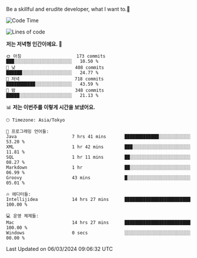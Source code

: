 Be a skillful and erudite developer, what I want to.👶

<!--START_SECTION:waka-->
![Code Time](http://img.shields.io/badge/Code%20Time-476%20hrs%2038%20mins-blue)

![Lines of code](https://img.shields.io/badge/%EC%A0%80%EB%8A%94%20%EC%97%AC%ED%83%9C%EA%B9%8C%EC%A7%80%20-800.1%20thousand%20%EC%A4%84%EC%9D%98%20%EC%BD%94%EB%93%9C%EB%A5%BC%20%EC%9E%91%EC%84%B1%ED%96%88%EC%96%B4%EC%9A%94.-blue)

**저는 저녁형 인간이에요. 🦉** 

```text
🌞 아침                     173 commits         ███░░░░░░░░░░░░░░░░░░░░░░   10.50 % 
🌆 낮　                     408 commits         ██████░░░░░░░░░░░░░░░░░░░   24.77 % 
🌃 저녁                     718 commits         ███████████░░░░░░░░░░░░░░   43.59 % 
🌙 밤　                     348 commits         █████░░░░░░░░░░░░░░░░░░░░   21.13 % 
```


📊 **저는 이번주를 이렇게 시간을 보냈어요.** 

```text
🕑︎ Timezone: Asia/Tokyo

💬 프로그래밍 언어들: 
Java                     7 hrs 41 mins       █████████████░░░░░░░░░░░░   53.20 % 
XML                      1 hr 42 mins        ███░░░░░░░░░░░░░░░░░░░░░░   11.81 % 
SQL                      1 hr 11 mins        ██░░░░░░░░░░░░░░░░░░░░░░░   08.27 % 
Markdown                 1 hr                ██░░░░░░░░░░░░░░░░░░░░░░░   06.99 % 
Groovy                   43 mins             █░░░░░░░░░░░░░░░░░░░░░░░░   05.01 % 

🔥 에디터들: 
Intellijidea             14 hrs 27 mins      █████████████████████████   100.00 % 

💻 운영 체제들: 
Mac                      14 hrs 27 mins      █████████████████████████   100.00 % 
Windows                  0 secs              ░░░░░░░░░░░░░░░░░░░░░░░░░   00.00 % 
```


 Last Updated on 06/03/2024 09:06:32 UTC
<!--END_SECTION:waka-->

